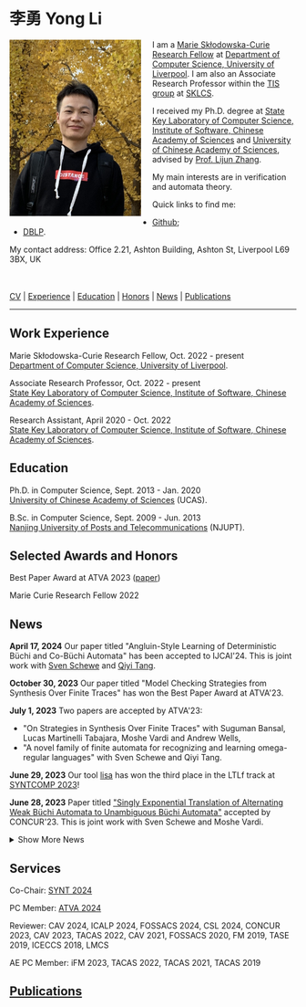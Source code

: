 # 李勇  Yong Li 

<div style="float:left; padding-right:20px;">
    <img src="./img/pic.jpg" alt="liyong" width="230.7" height="309.3">
</div>


I am a <a href="https://marie-sklodowska-curie-actions.ec.europa.eu/">Marie Skłodowska-Curie Research Fellow</a> at <a href="https://www.liverpool.ac.uk/computer-science/">Department of Computer Science, University of Liverpool</a>.
I am also an Associate Research Professor within the <a href="https://tis.ios.ac.cn/">TIS group</a> at <a href="http://lcs.ios.ac.cn/"> SKLCS</a>.  

I received my Ph.D. degree at <a href="http://lcs.ios.ac.cn/">State Key Laboratory of Computer Science, Institute of Software, Chinese Academy of Sciences</a> and <a href="https://english.ucas.ac.cn">University of Chinese Academy of Sciences</a>, advised by <a href="https://iscasmc.ios.ac.cn/?page_id=148">Prof. Lijun Zhang</a>.

My main interests are in verification and automata theory.

Quick links to find me:
+ <a href="https://github.com/liyong31">Github</a>;
+ <a href="https://dblp.org/pid/93/2334-31.html">DBLP</a>.

<p>My contact address: Office 2.21, Ashton Building, Ashton St, Liverpool L69 3BX, UK</p>

<br><br>
[CV](./pdf/cv.pdf) | [Experience](#work-experience) | [Education](#education)
| [Honors](#selected-awards-and-honors)  | [News](#news) | [Publications](#publications) 

---
## Work Experience

Marie Skłodowska-Curie Research Fellow, Oct. 2022 - present <br/>
<a href="https://www.liverpool.ac.uk/computer-science/">Department of Computer Science, University of Liverpool</a>.

Associate Research Professor, Oct. 2022 - present <br/>
<a href="http://lcs.ios.ac.cn/">State Key Laboratory of Computer Science, Institute of Software, Chinese Academy of Sciences</a>.

Research Assistant, April 2020 - Oct. 2022 <br/>
<a href="http://lcs.ios.ac.cn/">State Key Laboratory of Computer Science, Institute of Software, Chinese Academy of Sciences</a>.


## Education

Ph.D. in Computer Science, Sept. 2013 - Jan. 2020 <br/>
<a href="https://english.ucas.ac.cn">University of Chinese Academy of Sciences</a> (UCAS).

B.Sc. in Computer Science, Sept. 2009 - Jun. 2013 <br/>
<a href="http://www.njupt.edu.cn/en/">Nanjing University of Posts and Telecommunications</a> (NJUPT).


## Selected Awards and Honors
<!-- Your honors content goes here -->
Best Paper Award at ATVA 2023 ([paper](./pdf/ATVA2023a.pdf))

Marie Curie Research Fellow 2022





## News
<!-- Your news content goes here -->
<!-- First 5 news items -->

**April 17, 2024**
Our paper titled "Angluin-Style Learning of Deterministic Büchi and Co-Büchi Automata" has been accepted to IJCAI'24.
This is joint work with [Sven Schewe](https://cgi.csc.liv.ac.uk/~sven/) and [Qiyi Tang](https://sites.google.com/view/qiyitang/).

**October 30, 2023**
Our paper titled "Model Checking Strategies from Synthesis Over Finite Traces" has won the Best Paper Award at ATVA'23.

**July 1, 2023**
Two papers are accepted by ATVA'23:
* "On Strategies in Synthesis Over Finite Traces" with Suguman Bansal, Lucas Martinelli Tabajara, Moshe Vardi and Andrew Wells,
* "A novel family of finite automata for recognizing and learning omega-regular languages" with Sven Schewe and Qiyi Tang.


**June 29, 2023**
Our tool [lisa](https://github.com/liyong31/lisa) has won the third place in the LTLf track at [SYNTCOMP 2023](http://www.syntcomp.org/)!

**June 28, 2023**
Paper titled ["Singly Exponential Translation of Alternating Weak Büchi Automata to Unambiguous Büchi Automata"](https://arxiv.org/pdf/2305.09966.pdf) accepted by CONCUR'23.
This is joint work with Sven Schewe and Moshe Vardi.


<details>
  <summary>Show More News</summary>

  <!-- Remaining news items -->
  <p><strong>December 23, 2022</strong><br>
  Paper titled "Modular Mix-and-Match Complementation of Büchi automata" accepted by TACAS'23.<br>
  This is joint work with Vojtěch Havlena, Ondřej Lengál, Barbora Šmahlíková, and Andrea Turrini.</p>

  <p><strong>September 6, 2022</strong><br>
  Paper titled "Compositional Safety LTL Synthesis" accepted by VSTTE'22.<br>
  This is joint work with Suguman Bansal, Giuseppe De Giacomo, Antonio Di Stasio, Moshe Y. Vardi, and Shufang Zhu.</p>

  <p><strong>August 1, 2022</strong><br>
  Excited to present joint work with Moshe on Büchi determinization at <a href="https://vardifest.github.io/">VardiFest</a> to celebrate the pioneering role of Moshe Vardi in many fields.<br>
  My slide deck is available <a href="./pdf/VardiFest-talk.pdf">here</a>.</p>

  <p><strong>July 8, 2022</strong><br>
  Paper titled "Synthesizing Ranking Functions for Loop Programs via SVM" accepted by Theoretical Computer Science Journal.<br>
  <a href="./pdf/Henzinger-60.pdf">This work</a> extends our ICFEM'19 paper by utilizing SVM to learn multiphase ranking functions.</p>

  <p><strong>June 6, 2022</strong><br>
  Check out our invited <a href="./pdf/Henzinger-60.pdf">paper</a> on Büchi complementation to Thomas Henzinger Festschrift - Conference celebrating his 60th birthday.</p>

  <p><strong>June 4, 2022</strong><br>
  Submission to CAV-AE 2022 awarded <a href="https://doi.org/10.5281/zenodo.6558928">Available</a> and Reusable badges.</p>

  <p><strong>May 1, 2022</strong><br>
  Paper titled "Divide-and-Conquer Determinization of Büchi Automata based on SCC Decomposition" accepted to CAV 2022. This is joint work with Andrea Turrini, Weizhi Feng, Moshe Vardi, and Lijun Zhang.</p>

  <!-- Add more news items as needed -->
</details>

## Services
Co-Chair: [SYNT 2024](https://synt2024.github.io/)

PC Member: [ATVA 2024](https://atva-conference.org/2024/)

Reviewer: CAV 2024, ICALP 2024, FOSSACS 2024, CSL 2024, 
CONCUR 2023, CAV 2023, TACAS 2022, CAV 2021,
FOSSACS 2020, FM 2019, TASE 2019, ICECCS 2018, LMCS

AE PC Member:  iFM 2023, TACAS 2022, TACAS 2021, TACAS 2019

<!-- ## [CV](./pdf/cv.pdf) -->
## [Publications](./publications.md)
<!-- Your publications content goes here -->




